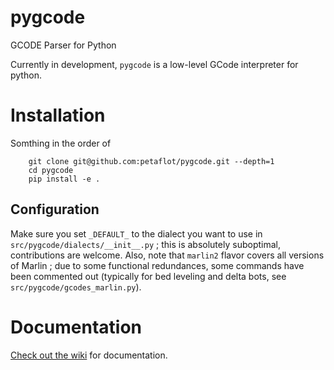 # pygcode

GCODE Parser for Python

Currently in development, `pygcode` is a low-level GCode interpreter
for python.


# Installation

Somthing in the order of
```
    git clone git@github.com:petaflot/pygcode.git --depth=1
    cd pygcode
    pip install -e .
```

## Configuration

Make sure you set `_DEFAULT_` to the dialect you want to use in `src/pygcode/dialects/__init__.py` ; this is absolutely suboptimal, contributions are welcome. Also, note that `marlin2` flavor covers all versions of Marlin ; due to some functional redundances, some commands have been commented out (typically for bed leveling and delta bots, see `src/pygcode/gcodes_marlin.py`).


# Documentation

[Check out the wiki](https://github.com/fragmuffin/pygcode/wiki) for documentation.
